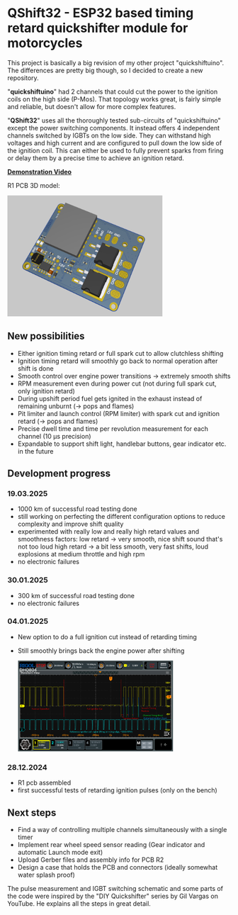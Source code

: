 # QShift32 - ESP32 based timing retard quickshifter module for motorcycles
This project is basically a big revision of my other project "quickshiftuino".
The differences are pretty big though, so I decided to create a new repository.

"**quickshiftuino**" had 2 channels that could cut the power to the ignition coils on the high side (P-Mos).
That topology works great, is fairly simple and reliable, but doesn't allow for more complex features.

"**QShift32**" uses all the thoroughly tested sub-circuits of "quickshiftuino" except the power switching components.
It instead offers 4 independent channels switched by IGBTs on the low side.
They can withstand high voltages and high current and are configured to pull down the low side of the ignition coil.
This can either be used to fully prevent sparks from firing or delay them by a precise time to achieve an ignition retard.

[**Demonstration Video**](https://www.youtube.com/watch?v=TwFzDqyh4EY)


R1 PCB 3D model:

<img src='images/pcb_r1.png' width='350'>

## New possibilities
- Either ignition timing retard or full spark cut to allow clutchless shifting
- Ignition timing retard will smoothly go back to normal operation after shift is done
- Smooth control over engine power transitions -> extremely smooth shifts
- RPM measurement even during power cut (not during full spark cut, only ignition retard)
- During upshift period fuel gets ignited in the exhaust instead of remaining unburnt (-> pops and flames)
- Pit limiter and launch control (RPM limiter) with spark cut and ignition retard (-> pops and flames)
- Precise dwell time and time per revolution measurement for each channel (10 µs precision)
- Expandable to support shift light, handlebar buttons, gear indicator etc. in the future

## Development progress
### 19.03.2025
- 1000 km of successful road testing done
- still working on perfecting the different configuration options
  to reduce complexity and improve shift quality
- experimented with really low and really high retard values and smoothness factors:
  low retard -> very smooth, nice shift sound that's not too loud
  high retard -> a bit less smooth, very fast shifts, loud explosions at medium throttle and high rpm
- no electronic failures
### 30.01.2025
- 300 km of successful road testing done
- no electronic failures
### 04.01.2025
- New option to do a full ignition cut instead of retarding timing
- Still smoothly brings back the engine power after shifting

  <img src='images/cut_retard_smooth_waveform.png' width='350'>

### 28.12.2024
- R1 pcb assembled
- first successful tests of retarding ignition pulses (only on the bench)

## Next steps
- Find a way of controlling multiple channels simultaneously with a single timer
- Implement rear wheel speed sensor reading (Gear indicator and automatic Launch mode exit)
- Upload Gerber files and assembly info for PCB R2
- Design a case that holds the PCB and connectors (ideally somewhat water splash proof)

The pulse measurement and IGBT switching schematic and some parts of the code were inspired by the "DIY Quickshifter" series by Gil Vargas on YouTube.
He explains all the steps in great detail.
